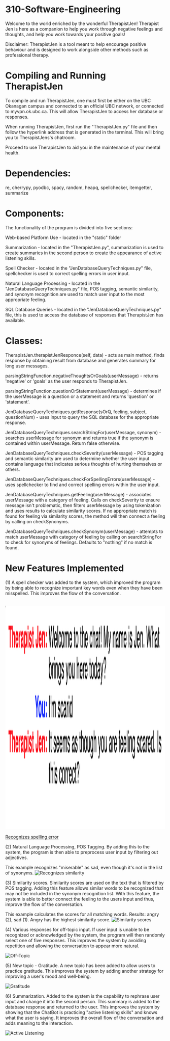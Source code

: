 # 310-Software-Engineering

Welcome to the world enriched by the wonderful TherapistJen!
Therapist Jen is here as a companion to help you work through negative feelings and thoughts, and help you work towards your positive goals!

Disclaimer: TherapistJen is a tool meant to help encourage positive behaviour and is designed to work alongside other methods such as professional therapy.

# Compiling and Running TherapistJen

To compile and run TherapistJen, one must first be either on the UBC Okanagan campus and connected to an official UBC network, or connected to myvpn.ok.ubc.ca. This will allow TherapistJen to access her database or responses. 

When running TherapistJen, first run the "TherapistJen.py" file and then follow the hyperlink address that is generated in the terminal. This will bring you to TherapistJens's chatroom.

Proceed to use TherapistJen to aid you in the maintenance of your mental health.

# Dependencies:
re, cherrypy, pyodbc, spacy, random, heapq, spellchecker, itemgetter, summarize

# Components:
The functionality of the program is divided into five sections:

Web-based Platform Use - located in the "static" folder

Summarization - located in the "TherapistJen.py", summarization is used to create summaries in the second person to create the appearance of active listening skills.

Spell Checker - located in the "JenDatabaseQueryTechniques.py" file, spellchecker is used to correct spelling errors in user input.

Natural Language Processing - located in the "JenDatabaseQueryTechniques.py" file, POS tagging, semantic similarity, and synonym recognition are used to match user input to the most appropriate feeling.

SQL Database Queries - located in the "JenDatabaseQueryTechniques.py" file, this is used to access the database of responses that TherapistJen has available.

# Classes:
TherapistJen.therapistJenResponce(self, data) - acts as main method, finds response by obtaining result from database and generates summary for long user messages. 

parsingStringFunction.negativeThoughtsOrGoals(userMessage) - returns 'negative' or 'goals' as the user responds to TherapistJen.

parsingStringFunction.questionOrStatement(userMessage) - determines if the userMessage is a question or a statement and returns 'question' or 'statement'.

JenDatabaseQueryTechniques.getResponse(sOrQ, feeling, subject, questionNum) - uses input to query the SQL database for the appropriate response.

JenDatabaseQueryTechniques.searchStringFor(userMessage, synonym) - searches userMessage for synonym and returns true if the synonym is contained within userMessage. Return false otherwise.

JenDatabaseQueryTechniques.checkSeverity(userMessage) - POS tagging and semantic similarity are used to determine whether the user input contains language that indicates serious thoughts of hurting themselves or others.

JenDatabaseQueryTechniques.checkForSpellingErrors(userMessage) - uses spellchecker to find and correct spelling errors within the user input.

JenDatabaseQueryTechniques.getFeeling(userMessage) - associates userMessage with a category of feeling. Calls on checkSeverity to ensure message isn't problematic, then filters userMessage by using tokenization and uses results to calculate similarity scores. If no appropriate match is found for feeling via similarity scores, the method will then connect a feeling by calling on checkSynonyms.

JenDatabaseQueryTechniques.checkSynonym(userMessage) - attempts to match userMessage with category of feeling by calling on searchStringFor to check for synonyms of feelings. Defaults to "nothing" if no match is found.

# New Features Implemented
(1) A spell checker was added to the system, which improved the program by being able to recognize important key words even when they have been misspelled. This improves the flow of the conversation.

<br>
<img height="700" src="https://github.com/bcmclean/TherapistJen/blob/master/Chat%20Snippets/error.png" />
<br>

[Recognizes spelling error](https://ibb.co/XSHWG6N)

(2) Natural Language Processing, POS Tagging. By adding this to the system, the program is then able to preprocess user input by filtering out adjectives.

This example recognizes "miserable" as sad, even though it's not in the list of synonyms.
![Recognizes similarity](https://ibb.co/gtB62RK)

(3) Similarity scores. Similarity scores are used on the text that is filtered by POS tagging. Adding this feature allows similar words to be recognized that may not be included in the synonym recognition list. With this feature, the system is able to better connect the feeling to the users input and thus, improve the flow of the conversation.


This example calculates the scores for all matching words. Results: angry (2), sad (1). Angry has the highest similarity score.
![Similarity scores](https://ibb.co/Rj2gTXx)

(4) Various responses for off-topic input. If user input is unable to be recognized or acknowledged by the system, the program will then randomly select one of five responses. This improves the system by avoiding repetition and allowing the conversation to appear more natural.

![Off-Topic](https://ibb.co/jTxBh8J)

(5) New topic - Gratitude. A new topic has been added to allow users to practice gratitude. This improves the system by adding another strategy for improving a user's mood and well-being.

![Gratitude](https://ibb.co/Z8Cck0g)

(6) Summarization. Added to the system is the capability to rephrase user input and change it into the second person. This summary is added to the database response and returned to the user. This improves the system by showing that the ChatBot is practicing "active listening skills" and knows what the user is saying. It improves the overall flow of the conversation and adds meaning to the interaction.   

![Active Listening](https://ibb.co/D8wH2Sd)
